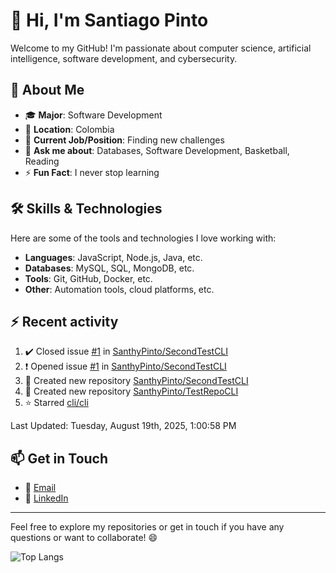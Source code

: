 # 👋 Hi, I'm Santiago Pinto

Welcome to my GitHub! I'm passionate about computer science, artificial intelligence, software development, and cybersecurity.

## 📌 About Me

- 🎓 **Major**: Software Development  
- 📍 **Location**: Colombia  
- 💼 **Current Job/Position**: Finding new challenges  
- 💬 **Ask me about**: Databases, Software Development, Basketball, Reading  
- ⚡ **Fun Fact**: I never stop learning  

## 🛠️ Skills & Technologies

Here are some of the tools and technologies I love working with:

- **Languages**: JavaScript, Node.js, Java, etc.  
- **Databases**: MySQL, SQL, MongoDB, etc.  
- **Tools**: Git, GitHub, Docker, etc.  
- **Other**: Automation tools, cloud platforms, etc.  

## :zap: Recent activity
<!--RECENT_ACTIVITY:start-->
1. ✔️ Closed issue [#1](https://github.com/SanthyPinto/SecondTestCLI/issues/1) in [SanthyPinto/SecondTestCLI](https://github.com/SanthyPinto/SecondTestCLI)<br>
2. ❗️ Opened issue [#1](https://github.com/SanthyPinto/SecondTestCLI/issues/1) in [SanthyPinto/SecondTestCLI](https://github.com/SanthyPinto/SecondTestCLI)<br>
3. 📔 Created new repository [SanthyPinto/SecondTestCLI](https://github.com/SanthyPinto/SecondTestCLI)<br>
4. 📔 Created new repository [SanthyPinto/TestRepoCLI](https://github.com/SanthyPinto/TestRepoCLI)<br>
5. ⭐ Starred [cli/cli](https://github.com/cli/cli)<br>
<!--RECENT_ACTIVITY:end-->
<!--RECENT_ACTIVITY:last_update-->
Last Updated: Tuesday, August 19th, 2025, 1:00:58 PM
<!--RECENT_ACTIVITY:last_update_end-->

## 📫 Get in Touch

- 📧 [Email](mailto:santi_pinto@outlook.com)  
- 💼 [LinkedIn](https://www.linkedin.com/in/santiago-pinto-rodriguez/)  

---

Feel free to explore my repositories or get in touch if you have any questions or want to collaborate! 😄

![Top Langs](https://github-readme-stats.vercel.app/api/top-langs/?username=SanthyPinto&layout=compact)
